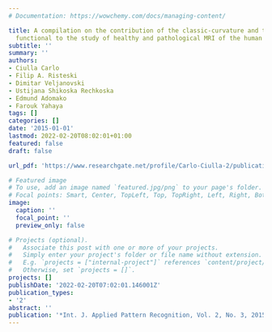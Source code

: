 ```yaml
---
# Documentation: https://wowchemy.com/docs/managing-content/

title: A compilation on the contribution of the classic-curvature and the intensity-curvature
  functional to the study of healthy and pathological MRI of the human brain
subtitle: ''
summary: ''
authors:
- Ciulla Carlo
- Filip A. Risteski
- Dimitar Veljanovski
- Ustijana Shikoska Rechkoska
- Edmund Adomako
- Farouk Yahaya
tags: []
categories: []
date: '2015-01-01'
lastmod: 2022-02-20T08:02:01+01:00
featured: false
draft: false

url_pdf: 'https://www.researchgate.net/profile/Carlo-Ciulla-2/publication/288175692_A_compilation_on_the_contribution_of_the_classic-curvature_and_the_intensity-curvature_functional_to_the_study_of_healthy_and_pathological_MRI_of_the_human_brain/links/5e10c53da6fdcc28375684ef/A-compilation-on-the-contribution-of-the-classic-curvature-and-the-intensity-curvature-functional-to-the-study-of-healthy-and-pathological-MRI-of-the-human-brain.pdf'

# Featured image
# To use, add an image named `featured.jpg/png` to your page's folder.
# Focal points: Smart, Center, TopLeft, Top, TopRight, Left, Right, BottomLeft, Bottom, BottomRight.
image:
  caption: ''
  focal_point: ''
  preview_only: false

# Projects (optional).
#   Associate this post with one or more of your projects.
#   Simply enter your project's folder or file name without extension.
#   E.g. `projects = ["internal-project"]` references `content/project/deep-learning/index.md`.
#   Otherwise, set `projects = []`.
projects: []
publishDate: '2022-02-20T07:02:01.146001Z'
publication_types:
- '2'
abstract: ''
publication: '*Int. J. Applied Pattern Recognition, Vol. 2, No. 3, 2015 213*'
---
```

